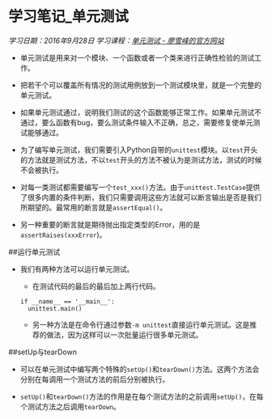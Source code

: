 ﻿# 学习笔记_单元测试
*学习日期：2016年9月28日*
*学习课程：[单元测试 - 廖雪峰的官方网站](http://www.liaoxuefeng.com/wiki/0014316089557264a6b348958f449949df42a6d3a2e542c000/00143191629979802b566644aa84656b50cd484ec4a7838000)*

- 单元测试是用来对一个模块、一个函数或者一个类来进行正确性检验的测试工作。

- 把若干个可以覆盖所有情况的测试用例放到一个测试模块里，就是一个完整的单元测试。

- 如果单元测试通过，说明我们测试的这个函数能够正常工作。如果单元测试不通过，要么函数有bug，要么测试条件输入不正确，总之，需要修复使单元测试能够通过。

- 为了编写单元测试，我们需要引入Python自带的`unittest`模块。以`test`开头的方法就是测试方法，不以`test`开头的方法不被认为是测试方法，测试的时候不会被执行。

- 对每一类测试都需要编写一个`test_xxx()`方法。由于`unittest.TestCase`提供了很多内置的条件判断，我们只需要调用这些方法就可以断言输出是否是我们所期望的。最常用的断言就是`assertEqual()`。

- 另一种重要的断言就是期待抛出指定类型的Error，用的是`assertRaises(xxxError`)。

##运行单元测试

- 我们有两种方法可以运行单元测试。
  - 在测试代码的最后的最后加上两行代码。

  ```
  if __name__ == '__main__':
    unittest.main()
  ```
  - 另一种方法是在命令行通过参数`-m unittest`直接运行单元测试。这是推荐的做法，因为这样可以一次批量运行很多单元测试。
  
##setUp与tearDown

- 可以在单元测试中编写两个特殊的`setUp()`和`tearDown()`方法。这两个方法会分别在每调用一个测试方法的前后分别被执行。

- `setUp()`和`tearDown()`方法的作用是在每个测试方法的之前调用`setUp()`，在每个测试方法之后调用`tearDown`。
